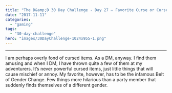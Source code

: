 ```yaml
---
title: "The D&amp;D 30 Day Challenge - Day 27 – Favorite Curse or Cursed Item"
date: "2017-11-11"
categories: 
  - "gaming"
tags: 
  - "30-day-challenge"
hero: "images/30DayChallenge-1024x955-1.png"
---
```


* * *

I am perhaps overly fond of cursed items. As a DM, anyway. I find them amusing and when I DM, I have thrown quite a few of them at my adventurers. It’s never powerful cursed items, just little things that will cause mischief or annoy. My favorite, however, has to be the infamous Belt of Gender Change. Few things more hilarious than a party member that suddenly finds themselves of a different gender.
